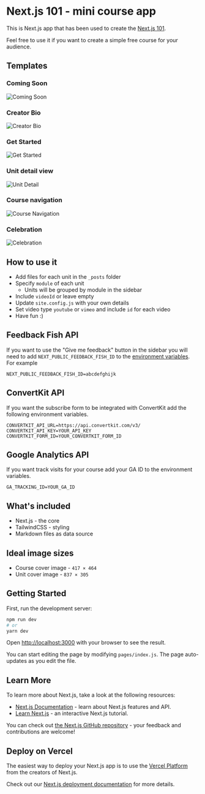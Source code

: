 # Next.js 101 - mini course app

This is Next.js app that has been used to create the [Next.js 101](https://ihatetomatoes-nextjs-101.vercel.app/).

Feel free to use it if you want to create a simple free course for your audience.

## Templates

### Coming Soon

![Coming Soon](/public/assets/img_coming-soon-screen.png)

### Creator Bio

![Creator Bio](/public/assets/img_creator-details.png)

### Get Started

![Get Started](/public/assets/img_get-started-screen.png)

### Unit detail view

![Unit Detail](/public/assets/img_unit-detail.png)

### Course navigation

![Course Navigation](/public/assets/img_course-navigation.png)

### Celebration

![Celebration](/public/assets/img_celebration.png)

## How to use it

- Add files for each unit in the `_posts` folder
- Specify `module` of each unit
  - Units will be grouped by module in the sidebar
- Include `videoId` or leave empty
- Update `site.config.js` with your own details
- Set video type `youtube` or `vimeo` and include `id` for each video
- Have fun :)

## Feedback Fish API

If you want to use the "Give me feedback" button in the sidebar you will need to add `NEXT_PUBLIC_FEEDBACK_FISH_ID` to the [environment variables](https://vercel.com/blog/environment-variables-ui). For example

```text
NEXT_PUBLIC_FEEDBACK_FISH_ID=abcdefghijk
```

## ConvertKit API

If you want the subscribe form to be integrated with ConvertKit add the following environment variables.

```text
CONVERTKIT_API_URL=https://api.convertkit.com/v3/
CONVERTKIT_API_KEY=YOUR_API_KEY
CONVERTKIT_FORM_ID=YOUR_CONVERTKIT_FORM_ID
```

## Google Analytics API

If you want track visits for your course add your GA ID to the environment variables.

```text
GA_TRACKING_ID=YOUR_GA_ID
```

## What's included

- Next.js - the core
- TailwindCSS - styling
- Markdown files as data source

## Ideal image sizes

- Course cover image - `417 × 464`
- Unit cover image - `837 × 305`

## Getting Started

First, run the development server:

```bash
npm run dev
# or
yarn dev
```

Open [http://localhost:3000](http://localhost:3000) with your browser to see the result.

You can start editing the page by modifying `pages/index.js`. The page auto-updates as you edit the file.

## Learn More

To learn more about Next.js, take a look at the following resources:

- [Next.js Documentation](https://nextjs.org/docs) - learn about Next.js features and API.
- [Learn Next.js](https://nextjs.org/learn) - an interactive Next.js tutorial.

You can check out [the Next.js GitHub repository](https://github.com/vercel/next.js/) - your feedback and contributions are welcome!

## Deploy on Vercel

The easiest way to deploy your Next.js app is to use the [Vercel Platform](https://vercel.com/import?utm_medium=default-template&filter=next.js&utm_source=create-next-app&utm_campaign=create-next-app-readme) from the creators of Next.js.

Check out our [Next.js deployment documentation](https://nextjs.org/docs/deployment) for more details.
